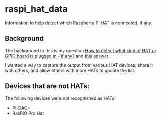 # raspi_hat_data
Information to help detect which Raspberry Pi HAT is connected, if any.

## Background

The background to this is my question [How to detect what kind of HAT or GPIO board is plugged in - if any?](http://raspberrypi.stackexchange.com/questions/39153/how-to-detect-what-kind-of-hat-or-gpio-board-is-plugged-in-if-any/39174#39174) and [this answer](http://raspberrypi.stackexchange.com/a/39174/7045).

I wanted a way to capture the output from various HAT devices, share it with others, and allow others with more HATs to update the list.

## Devices that are not HATs:

The following devices were not recognished as HATs:

* Pi-DAC+
* RasPiO Pro Hat
